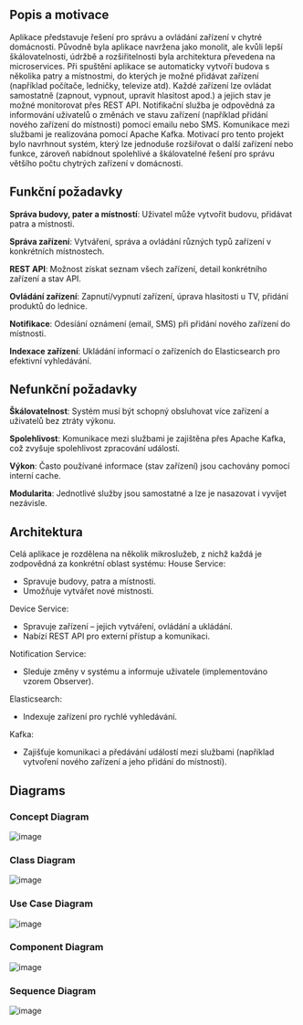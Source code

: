 ## Popis a motivace 
Aplikace představuje řešení pro správu a ovládání zařízení v chytré domácnosti. Původně byla aplikace navržena jako monolit, ale kvůli lepší škálovatelnosti, údržbě a rozšiřitelnosti byla architektura převedena na microservices.
Při spuštění aplikace se automaticky vytvoří budova s několika patry a místnostmi, do kterých je možné přidávat zařízení (například počítače, ledničky, televize atd). Každé zařízení lze ovládat samostatně (zapnout, vypnout, upravit hlasitost apod.) a jejich stav je možné monitorovat přes REST API.
Notifikační služba je odpovědná za informování uživatelů o změnách ve stavu zařízení (například přidání nového zařízení do místnosti) pomocí emailu nebo SMS. Komunikace mezi službami je realizována pomocí Apache Kafka.
Motivací pro tento projekt bylo navrhnout systém, který lze jednoduše rozšiřovat o další zařízení nebo funkce, zároveň nabídnout spolehlivé a škálovatelné řešení pro správu většího počtu chytrých zařízení v domácnosti.

## Funkční požadavky
**Správa budovy, pater a místností**:
 Uživatel může vytvořit budovu, přidávat patra a místnosti.
 
**Správa zařízení**:
 Vytváření, správa a ovládání různých typů zařízení v konkrétních místnostech.

**REST API**:
 Možnost získat seznam všech zařízení, detail konkrétního zařízení a stav API.

**Ovládání zařízení**:
 Zapnutí/vypnutí zařízení, úprava hlasitosti u TV, přidání produktů do lednice.

**Notifikace**:
 Odesíání oznámení (email, SMS) při přidání nového zařízení do místnosti.

**Indexace zařízení**:
 Ukládání informací o zařízeních do Elasticsearch pro efektivní vyhledávání.

## Nefunkční požadavky
**Škálovatelnost**:
 Systém musí být schopný obsluhovat více zařízení a uživatelů bez ztráty výkonu.
 
**Spolehlivost**:
 Komunikace mezi službami je zajištěna přes Apache Kafka, což zvyšuje spolehlivost zpracování událostí.
 
**Výkon**:
 Často používané informace (stav zařízení) jsou cachovány pomocí interní cache.
 
**Modularita**:
 Jednotlivé služby jsou samostatné a lze je nasazovat i vyvíjet nezávisle.

## Architektura
Celá aplikace je rozdělena na několik mikroslužeb, z nichž každá je zodpovědná za konkrétní oblast systému:
House Service:
 - Spravuje budovy, patra a místnosti.
 - Umožňuje vytvářet nové místnosti.

Device Service:
 - Spravuje zařízení – jejich vytváření, ovládání a ukládání.
 - Nabízí REST API pro externí přístup a komunikaci.

Notification Service:
 - Sleduje změny v systému a informuje uživatele (implementováno vzorem Observer).

Elasticsearch:
 - Indexuje zařízení pro rychlé vyhledávání.

Kafka:
 - Zajišťuje komunikaci a předávání událostí mezi službami (například vytvoření nového zařízení a jeho přidání do místnosti).

## Diagrams
###  Concept Diagram  
![image](https://github.com/user-attachments/assets/ec6548fd-721a-439c-aeac-2e6b30811ba6)

###  Class Diagram  
![image](https://github.com/user-attachments/assets/d4f2839b-65fd-4be4-80fd-01750893edb5)

###  Use Case Diagram  
![image](https://github.com/user-attachments/assets/876e6d36-a984-4523-8246-21588ce755b0)

### Component Diagram
![image](https://github.com/user-attachments/assets/4d3311f3-f06b-4865-8986-1b4fb9458f22)

### Sequence Diagram
![image](https://github.com/user-attachments/assets/d06d3912-944f-422d-bdeb-517598a02d5d)

